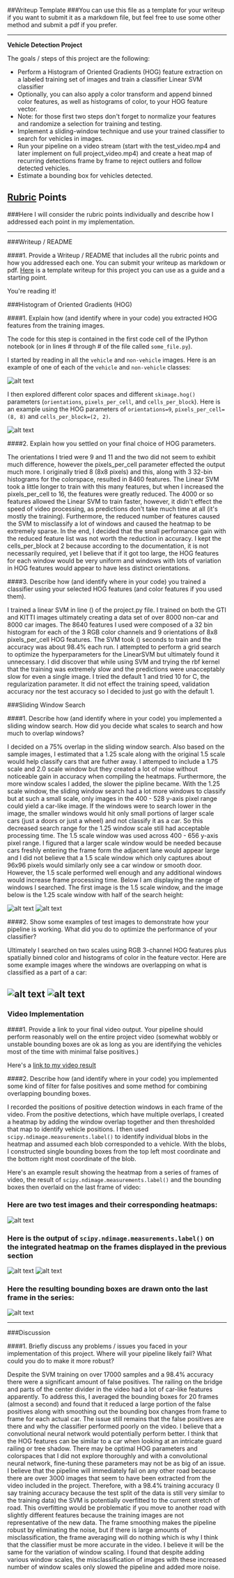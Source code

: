 ##Writeup Template
###You can use this file as a template for your writeup if you want to submit it as a markdown file, but feel free to use some other method and submit a pdf if you prefer.

---

**Vehicle Detection Project**

The goals / steps of this project are the following:

* Perform a Histogram of Oriented Gradients (HOG) feature extraction on a labeled training set of images and train a classifier Linear SVM classifier
* Optionally, you can also apply a color transform and append binned color features, as well as histograms of color, to your HOG feature vector. 
* Note: for those first two steps don't forget to normalize your features and randomize a selection for training and testing.
* Implement a sliding-window technique and use your trained classifier to search for vehicles in images.
* Run your pipeline on a video stream (start with the test_video.mp4 and later implement on full project_video.mp4) and create a heat map of recurring detections frame by frame to reject outliers and follow detected vehicles.
* Estimate a bounding box for vehicles detected.

[//]: # (Image References)
[image1]: ./Results/Car_NonCar.png
[image2]: ./Results/hog_image.png
[image3]: ./Results/sliding_windows_medium.png
[image4]: ./Results/sliding_windows_small.png
[image5]: ./Results/final_detection_multiboxes.png
[image6]: ./Results/final_detection_multiboxes_1.png
[image7]: ./Results/combined_heat_map.png
[image8]: ./Results/final_detection_heat_label.png
[image9]: ./Results/final_detection_heat_label_1.png
[image10]: ./Results/final_detection_boxes.png
[video1]: ./Results/object_detection_video.mp4

## [Rubric](https://review.udacity.com/#!/rubrics/513/view) Points
###Here I will consider the rubric points individually and describe how I addressed each point in my implementation.  

---
###Writeup / README

####1. Provide a Writeup / README that includes all the rubric points and how you addressed each one.  You can submit your writeup as markdown or pdf.  [Here](https://github.com/udacity/CarND-Vehicle-Detection/blob/master/writeup_template.md) is a template writeup for this project you can use as a guide and a starting point.  

You're reading it!

###Histogram of Oriented Gradients (HOG)

####1. Explain how (and identify where in your code) you extracted HOG features from the training images.

The code for this step is contained in the first code cell of the IPython notebook (or in lines # through # of the file called `some_file.py`).  

I started by reading in all the `vehicle` and `non-vehicle` images.  Here is an example of one of each of the `vehicle` and `non-vehicle` classes:

![alt text][image1]

I then explored different color spaces and different `skimage.hog()` parameters (`orientations`, `pixels_per_cell`, and `cells_per_block`). Here is an example using the HOG parameters of `orientations=9`, `pixels_per_cell=(8, 8)` and `cells_per_block=(2, 2)`. 

![alt text][image2]

####2. Explain how you settled on your final choice of HOG parameters.

The orientations I tried were 9 and 11 and the two did not seem to exhibit much difference, however the pixels_per_cell parameter effected the output much more. I originally tried 8 (8x8 pixels) and this, along with 3 32-bin histograms for the colorspace, resulted in 8460 features. The Linear SVM took a little longer to train with this many features, but when I increased the pixels_per_cell to 16, the features were greatly reduced. The 4000 or so features allowed the Linear SVM to train faster, however, it didn't effect the speed of video processing, as predictions don't take much time at all (it's mostly the training). Furthermore, the reduced number of features caused the SVM to misclassify a lot of windows and caused the heatmap to be extremely sparse. In the end, I decided that the small performance gain with the reduced feature list was not worth the reduction in accuracy. I kept the cells_per_block at 2 because according to the documentation, it is not necessarily required, yet I believe that if it got too large, the HOG features for each window would be very uniform and windows with lots of variation in HOG features would appear to have less distinct orientations.

####3. Describe how (and identify where in your code) you trained a classifier using your selected HOG features (and color features if you used them).

I trained a linear SVM in line () of the project.py file. I trained on both the GTI and KITTI images ultimately creating a data set of over 8000 non-car and 8000 car images. The 8640 features I used were composed of a 32 bin histogram for each of the 3 RGB color channels and 9 orientations of 8x8 pixels_per_cell HOG features. The SVM took () seconds to train and the accuracy was about 98.4% each run. I attempted to perform a grid search to optimize the hyperparameters for the LinearSVM but ultimately found it unnecessary. I did discover that while using SVM and trying the rbf kernel that the training was extremely slow and the predictions were unacceptably slow for even a single image. I tried the default 1 and tried 10 for C, the regularization parameter. It did not effect the training speed, validation accuracy nor the test accuracy so I decided to just go with the default 1.   

###Sliding Window Search

####1. Describe how (and identify where in your code) you implemented a sliding window search.  How did you decide what scales to search and how much to overlap windows?

I decided on a 75% overlap in the sliding window search. Also based on the sample images, I estimated that a 1.25 scale along with the original 1.5 scale would help classify cars that are futher away. I attemped to include a 1.75 scale and 2.0 scale window but they created a lot of noise without noticeable gain in accuracy when compiling the heatmaps. Furthermore, the more window scales I added, the slower the pipline became. With the 1.25 scale window, the sliding window search had a lot more windows to classify but at such a small scale, only images in the 400 - 528 y-axis pixel range could yield a car-like image. If the windows were to search lower in the image, the smaller windows would hit only small portions of larger scale cars (just a doors or just a wheel) and not classify it as a car. So this decreased search range for the 1.25 window scale still had acceptable processing time. The 1.5 scale window was used across 400 - 656 y-axis pixel range. I figured that a larger scale window would be needed because cars freshly entering the frame form the adjacent lane would appear large and I did not believe that a 1.5 scale window which only captures about 96x96 pixels would similarly only see a car window or smooth door. However, the 1.5 scale performed well enough and any additional windows would increase frame processing time. Below I am displaying the range of windows I searched. The first image is the 1.5 scale window, and the image below is the 1.25 scale window with half of the search height:

![alt text][image3]
![alt text][image4]

####2. Show some examples of test images to demonstrate how your pipeline is working.  What did you do to optimize the performance of your classifier?

Ultimately I searched on two scales using RGB 3-channel HOG features plus spatially binned color and histograms of color in the feature vector.  Here are some example images where the windows are overlapping on what is classified as a part of a car:

![alt text][image5]
![alt text][image6]
---

### Video Implementation

####1. Provide a link to your final video output.  Your pipeline should perform reasonably well on the entire project video (somewhat wobbly or unstable bounding boxes are ok as long as you are identifying the vehicles most of the time with minimal false positives.)

Here's a [link to my video result](./project_video.mp4)

####2. Describe how (and identify where in your code) you implemented some kind of filter for false positives and some method for combining overlapping bounding boxes.

I recorded the positions of positive detection windows in each frame of the video.  From the positive detections, which have multiple overlaps, I created a heatmap by adding the window overlap together and then thresholded that map to identify vehicle positions.  I then used `scipy.ndimage.measurements.label()` to identify individual blobs in the heatmap and assumed each blob corresponded to a vehicle. With the blobs, I constructed single bounding boxes from the top left most coordinate and the bottom right most coordinate of the blob.  

Here's an example result showing the heatmap from a series of frames of video, the result of `scipy.ndimage.measurements.label()` and the bounding boxes then overlaid on the last frame of video:

### Here are two test images and their corresponding heatmaps:

![alt text][image7]

### Here is the output of `scipy.ndimage.measurements.label()` on the integrated heatmap on the frames displayed in the previous section
![alt text][image8]
![alt text][image9]

### Here the resulting bounding boxes are drawn onto the last frame in the series:
![alt text][image10]



---

###Discussion

####1. Briefly discuss any problems / issues you faced in your implementation of this project.  Where will your pipeline likely fail?  What could you do to make it more robust?

Despite the SVM training on over 17000 samples and a 98.4% accuracy there were a significant amount of false positives. The railing on the bridge and parts of the center divider in the video had a lot of car-like features apparently. To address this, I averaged the bounding boxes for 20 frames (almost a second) and found that it reduced a large portion of the false positives along with smoothing out the bounding box changes from frame to frame for each actual car. The issue still remains that the false positives are there and why the classifier performed poorly on the video. I believe that a convolutional neural network would potentially perform better. I think that the HOG features can be similar to a car when looking at an intricate guard railing or tree shadow. There may be optimal HOG parameters and colorspaces that I did not explore thoroughly and with a convolutional neural network, fine-tuning these parameters may not be as big of an issue. I believe that the pipeline will immediately fail on any other road because there are over 3000 images that seem to have been extracted from the video included in the project. Therefore, with a 98.4% training accuracy (I say training accuracy because the test split of the data is still very similar to the training data) the SVM is potentially overfitted to the current stretch of road. This overfitting would be problematic if you move to another road with slightly different features because the training images are not representative of the new data. The frame smoothing makes the pipeline robust by eliminating the noise, but if there is large amounts of misclassification, the frame averaging will do nothing which is why I think that the classifier must be more accurate in the video. I believe it will be the same for the variation of window scaling. I found that despite adding various window scales, the misclassification of images with these increased number of window scales only slowed the pipeline and added more noise.
